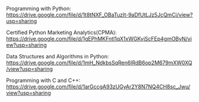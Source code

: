 Programming with Python: https://drive.google.com/file/d/1t8tNXF_OBaTuzIt-9aDfUtLJz5JcQmCi/view?usp=sharing


Certified Python Marketing Analytics(CPMA): https://drive.google.com/file/d/1gEPhMKFntl1qX1xWGKyjScFEp4gmOByN/view?usp=sharing


Data Structures and Algorithms in Python: https://drive.google.com/file/d/1mH_NdkbsSqRen6IRdB6op2M679mXW0XQ/view?usp=sharing


Programming with C and C++: https://drive.google.com/file/d/1arGccgA93zUGyAr2Y8N7NQ4CH8sc_Jwu/view?usp=sharing
